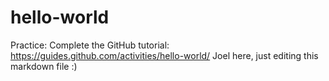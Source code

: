 # hello-world
Practice: Complete the GitHub tutorial: https://guides.github.com/activities/hello-world/
Joel here, just editing this markdown file :)

